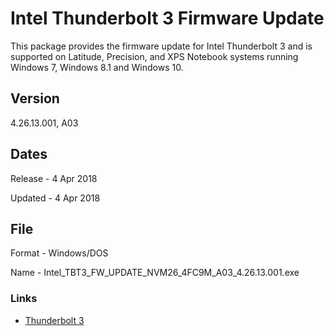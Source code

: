 # Intel Thunderbolt 3 Firmware Update

This package provides the firmware update for Intel Thunderbolt 3 and is supported on Latitude, Precision, and XPS Notebook systems running Windows 7, Windows 8.1 and Windows 10.

## Version

4.26.13.001, A03

## Dates

Release - 4 Apr 2018

Updated - 4 Apr 2018

## File

Format - Windows/DOS

Name - Intel_TBT3_FW_UPDATE_NVM26_4FC9M_A03_4.26.13.001.exe

### Links

* [Thunderbolt 3][tb3]

[tb3]:http://www.dell.com/support/home/nz/en/nzdhs1/Drivers/DriversDetails?driverId=4FC9M
